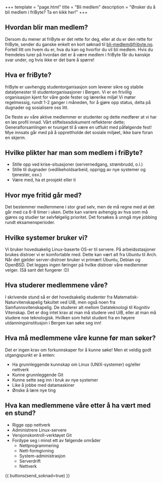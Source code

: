 +++
template = "page.html"
title = "Bli medlem"
description = "Ønsker du å bli medlem i friByte? Ta en kikk her!"
+++

## Hvordan blir man medlem?

Dersom du mener at friByte er det rette for deg, eller at du er den rette for friByte, sender du ganske enkelt en kort søknad til [bli-medlem@fribyte.no](mailto:bli-medlem@fribyte.no). Fortell litt om hvem du er, hva du kan og hvorfor du vil bli medlem. Hvis du fremdeles lurer på hvordan det er å være medlem i friByte får du kanskje svar under, og hvis ikke er det bare å spørre!

## Hva er friByte?

friByte er uavhengig studentorganisasjon som leverer sikre og stabile datatjenester til studentorganisasjoner i Bergen. Vi er en frivillig organisasjon kjent for våre gode fester og lærerike miljø! Vi møter regelmessig, rundt 1-2 ganger i måneden, for å gjøre opp status, delta på dugnader og sosialisere oss litt.

De fleste av våre aktive medlemmer er studenter og dette medfører at vi har en løs profil innad. Vårt stiftelsesdokument reflekterer dette; Generalforsamlingen er tvunget til å være en utflukt med påfølgende fest! Mye innsats går med på å opprettholde det sosiale miljøet, ikke bare foran en skjerm.

## Hvilke plikter har man som medlem i friByte?

- Stille opp ved krise-situasjoner (servernedgang, strømbrudd, o.l.)
- Stille til dugnader (vedlikeholdsarbeid, opprigg av nye systemer og tjenester, osv.)
- Være med, ha et prosjekt eller ti

## Hvor mye fritid går med?

Det bestemmer medlemmene i stor grad selv, men de må regne med at det går med ca 6-8 timer i uken. Dette kan variere avhengig av hva som må gjøres og studier tar selvfølgelig prioritet. Det forsøkes å unngå mye jobbing rundt eksamensperioder.

## Hvilke systemer bruker vi?

Vi bruker hovedsakelig Linux-baserte OS-er til servere. På arbeidsstasjoner brukes distroer vi er komfortable med. Dette kan vært alt fra Ubuntu til Arch. Når det gjelder server-distroer bruker vi primært Ubuntu, Debian og OpenBSD. Det legges ingen føringer på hvilke distroer våre medlemmer velger. (Så sant det fungerer :D)

## Hva studerer medlemmene våre?

I skrivende stund så er det hovedsakelig studenter fra Matematisk-Naturvitenskapelig fakultet ved UiB, men også noen fra Samfunnsvitenskapelig. De studerer alt mellom Datateknologi til Kognitiv Vitenskap. Det er dog intet krav at man må studere ved UiB, eller at man må studere noe teknologisk. Hvilken som helst student fra en høyere utdanningsinstitusjon i Bergen kan søke seg inn!

## Hva må medlemmene våre kunne før man søker?

Det er ingen krav om forkunnskaper for å kunne søke! Men et veldig godt utgangspunkt er å enten:

- Ha grunnleggende kunnskap om Linux (UNIX-systemer) og/eller nettverk
- Kunne grunnleggende Git
- Kunne sette seg inn i bruk av nye systemer
- Like å jobbe med datamaskiner
- Ønske å lære nye ting

## Hva kan medlemmene våre etter å ha vært med en stund?

- Rigge opp nettverk
- Administrere Linux-servere
- Versjonskontroll-verktøyet Git
- Fordype seg i minst ett av følgende områder
  - Nettprogrammering
  - Nett-formgivning
  - System-administrasjon
  - Serverdrift
  - Nettverk

{{ buttons(send_soknad=true) }}

